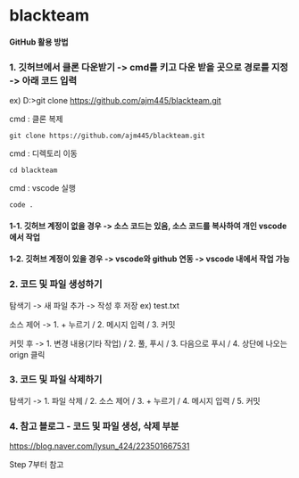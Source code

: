 # blackteam

#### GitHub 활용 방법

### 1. 깃허브에서 클론 다운받기 -> cmd를 키고 다운 받을 곳으로 경로를 지정 -> 아래 코드 입력

ex) D:\>git clone https://github.com/ajm445/blackteam.git

cmd : 클론 복제
```
git clone https://github.com/ajm445/blackteam.git
```
cmd : 디렉토리 이동
```
cd blackteam
```
cmd : vscode 실행
```
code .
```

#### 1-1. 깃허브 계정이 없을 경우 -> 소스 코드는 있음, 소스 코드를 복사하여 개인 vscode에서 작업

#### 1-2. 깃허브 계정이 있을 경우 -> vscode와 github 연동 -> vscode 내에서 작업 가능



### 2. 코드 및 파일 생성하기

탐색기 -> 새 파일 추가 -> 작성 후 저장
ex) test.txt


소스 제어 -> 1. + 누르기 / 2. 메시지 입력 / 3. 커밋


커밋 후 -> 1. 변경 내용(기타 작업) / 2. 풀, 푸시 / 3. 다음으로 푸시 / 4. 상단에 나오는 orign 클릭



### 3. 코드 및 파일 삭제하기

탐색기 -> 1. 파일 삭제 / 2. 소스 제어 / 3. + 누르기 / 4. 메시지 입력 / 5. 커밋



### 4. 참고 블로그 - 코드 및 파일 생성, 삭제 부분
https://blog.naver.com/lysun_424/223501667531

Step 7부터 참고
